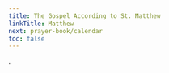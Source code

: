 ```yaml
---
title: The Gospel According to St. Matthew
linkTitle: Matthew
next: prayer-book/calendar
toc: false
---
```


.